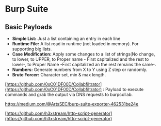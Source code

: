 # Burp Suite

## Basic Payloads

* **Simple List:** Just a list containing an entry in each line
* **Runtime File:** A list read in runtime \(not loaded in memory\). For supporting big lists.
* **Case Modification:** Apply some changes to a list of strings\(No change, to lower, to UPPER, to Proper name - First capitalized and the rest to lower-, to Proper Name -First capitalized an the rest remains the same-.
* **Numbers:** Generate numbers from X to Y using Z step or randomly.
* **Brute Forcer:** Character set, min & max length.

[https://github.com/0xC01DF00D/Collabfiltrator](https://github.com/0xC01DF00D/Collabfiltrator) : Payload to execute commands and grab the output via DNS requests to burpcollab.

https://medium.com/@ArtsSEC/burp-suite-exporter-462531be24e

[https://github.com/h3xstream/http-script-generator](https://github.com/h3xstream/http-script-generator)

